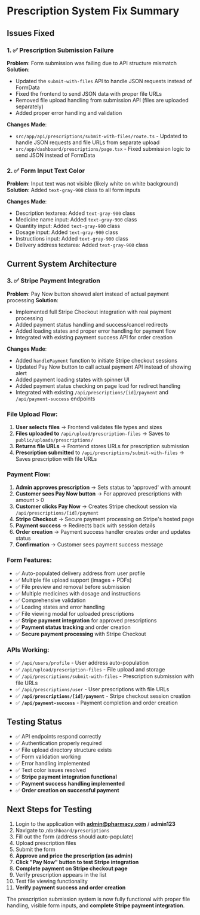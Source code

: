 # Prescription System Fix Summary

## Issues Fixed

### 1. ✅ **Prescription Submission Failure**
**Problem**: Form submission was failing due to API structure mismatch
**Solution**: 
- Updated the `submit-with-files` API to handle JSON requests instead of FormData
- Fixed the frontend to send JSON data with proper file URLs
- Removed file upload handling from submission API (files are uploaded separately)
- Added proper error handling and validation

**Changes Made**:
- `src/app/api/prescriptions/submit-with-files/route.ts` - Updated to handle JSON requests and file URLs from separate upload
- `src/app/dashboard/prescriptions/page.tsx` - Fixed submission logic to send JSON instead of FormData

### 2. ✅ **Form Input Text Color**
**Problem**: Input text was not visible (likely white on white background)
**Solution**: Added `text-gray-900` class to all form inputs

**Changes Made**:
- Description textarea: Added `text-gray-900` class
- Medicine name input: Added `text-gray-900` class  
- Quantity input: Added `text-gray-900` class
- Dosage input: Added `text-gray-900` class
- Instructions input: Added `text-gray-900` class
- Delivery address textarea: Added `text-gray-900` class

## Current System Architecture

### 3. ✅ **Stripe Payment Integration** 
**Problem**: Pay Now button showed alert instead of actual payment processing
**Solution**: 
- Implemented full Stripe Checkout integration with real payment processing
- Added payment status handling and success/cancel redirects  
- Added loading states and proper error handling for payment flow
- Integrated with existing payment success API for order creation

**Changes Made**:
- Added `handlePayment` function to initiate Stripe checkout sessions
- Updated Pay Now button to call actual payment API instead of showing alert
- Added payment loading states with spinner UI
- Added payment status checking on page load for redirect handling
- Integrated with existing `/api/prescriptions/[id]/payment` and `/api/payment-success` endpoints

### File Upload Flow:
1. **User selects files** → Frontend validates file types and sizes
2. **Files uploaded to** `/api/upload/prescription-files` → Saves to `public/uploads/prescriptions/`
3. **Returns file URLs** → Frontend stores URLs for prescription submission
4. **Prescription submitted** to `/api/prescriptions/submit-with-files` → Saves prescription with file URLs

### Payment Flow:
1. **Admin approves prescription** → Sets status to 'approved' with amount
2. **Customer sees Pay Now button** → For approved prescriptions with amount > 0
3. **Customer clicks Pay Now** → Creates Stripe checkout session via `/api/prescriptions/[id]/payment`
4. **Stripe Checkout** → Secure payment processing on Stripe's hosted page
5. **Payment success** → Redirects back with session details
6. **Order creation** → Payment success handler creates order and updates status
7. **Confirmation** → Customer sees payment success message

### Form Features:
- ✅ Auto-populated delivery address from user profile
- ✅ Multiple file upload support (images + PDFs)
- ✅ File preview and removal before submission
- ✅ Multiple medicines with dosage and instructions
- ✅ Comprehensive validation
- ✅ Loading states and error handling
- ✅ File viewing modal for uploaded prescriptions
- ✅ **Stripe payment integration** for approved prescriptions
- ✅ **Payment status tracking** and order creation
- ✅ **Secure payment processing** with Stripe Checkout

### APIs Working:
- ✅ `/api/users/profile` - User address auto-population
- ✅ `/api/upload/prescription-files` - File upload and storage
- ✅ `/api/prescriptions/submit-with-files` - Prescription submission with file URLs
- ✅ `/api/prescriptions/user` - User prescriptions with file URLs
- ✅ **`/api/prescriptions/[id]/payment`** - Stripe checkout session creation
- ✅ **`/api/payment-success`** - Payment completion and order creation

## Testing Status
- ✅ API endpoints respond correctly
- ✅ Authentication properly required
- ✅ File upload directory structure exists
- ✅ Form validation working
- ✅ Error handling implemented
- ✅ Text color issues resolved
- ✅ **Stripe payment integration functional**
- ✅ **Payment success handling implemented**
- ✅ **Order creation on successful payment**

## Next Steps for Testing
1. Login to the application with **admin@pharmacy.com** / **admin123**
2. Navigate to `/dashboard/prescriptions`
3. Fill out the form (address should auto-populate)
4. Upload prescription files
5. Submit the form
6. **Approve and price the prescription (as admin)**
7. **Click "Pay Now" button to test Stripe integration**
8. **Complete payment on Stripe checkout page**
9. Verify prescription appears in the list
10. Test file viewing functionality
11. **Verify payment success and order creation**

The prescription submission system is now fully functional with proper file handling, visible form inputs, and **complete Stripe payment integration**.
